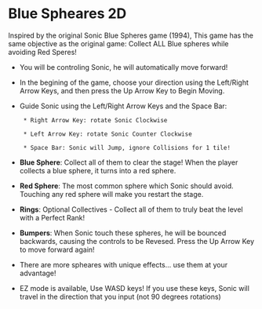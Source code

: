 # Blue Spheares 2D

Inspired by the original Sonic Blue Spheres game (1994), This game has the same objective as the original game: Collect ALL Blue spheres while avoiding Red Speres!

 * You will be controling Sonic, he will automatically move forward!

 * In the begining of the game, choose your direction using the Left/Right
   Arrow Keys, and then press the Up Arrow Key to Begin Moving.

 * Guide Sonic using the Left/Right Arrow Keys and the Space Bar:

        * Right Arrow Key: rotate Sonic Clockwise

        * Left Arrow Key: rotate Sonic Counter Clockwise

        * Space Bar: Sonic will Jump, ignore Collisions for 1 tile!
 
 * **Blue Sphere**: Collect all of them to clear the stage! When the player
                          collects a blue sphere, it turns into a red sphere.
 
 * **Red Sphere**: The most common sphere which Sonic should avoid. 
                         Touching any red sphere will make you restart the stage.

 * **Rings**: Optional Collectives - Collect all of them to truly beat the level
             with a Perfect Rank!

 * **Bumpers**: When Sonic touch these spheres, he will be bounced
                    backwards, causing the controls to be Revesed.
                    Press the Up Arrow Key to move forward again!

 * There are more spheares with unique effects... use them at your advantage!

 * EZ mode is available, Use WASD keys! If you use these keys, Sonic will travel in the direction that you input (not 90 degrees rotations)
